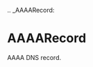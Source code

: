 [//]: # (THE CONTENT BELOW IS GENERATED. DO NOT EDIT.)
.. _AAAARecord:

# AAAARecord
[//]: # (ADD YOUR NOTES BELOW. THESE WILL BE PICKED EVERY TIME THE DOCS ARE REGENERATED. //end)

AAAA DNS record.
